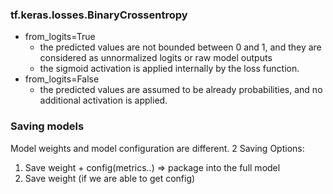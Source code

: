 ### tf.keras.losses.BinaryCrossentropy
- from_logits=True 
    - the predicted values are not bounded between 0 and 1, and they are considered as unnormalized logits or raw model outputs
    - the sigmoid activation is applied internally by the loss function.
- from_logits=False
    - the predicted values are assumed to be already probabilities, and no additional activation is applied.

### Saving models
Model weights and model configuration are different.
2 Saving Options:

1. Save weight + config(metrics..) => package into the full model
2. Save weight  (if we are able to get config)